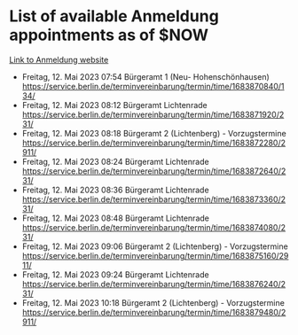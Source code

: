 # List of available Anmeldung appointments as of $NOW
[Link to Anmeldung website](https://service.berlin.de/terminvereinbarung/termin/tag.php?termin=1&anliegen[]=120686&dienstleisterlist=122210,122217,327316,122219,327312,122227,327314,122231,327346,122243,327348,122254,122252,329742,122260,329745,122262,329748,122271,327278,122273,327274,122277,327276,330436,122280,327294,122282,327290,122284,327292,122291,327270,122285,327266,122286,327264,122296,327268,150230,329760,122297,327286,122294,327284,122312,329763,122314,329775,122304,327330,122311,327334,122309,327332,317869,122281,327352,122279,329772,122283,122276,327324,122274,327326,122267,329766,122246,327318,122251,327320,122257,327322,122208,327298,122226,327300&herkunft=http%3A%2F%2Fservice.berlin.de%2Fdienstleistung%2F120686%2F)
- Freitag, 12. Mai 2023 07:54 Bürgeramt 1 (Neu- Hohenschönhausen) https://service.berlin.de/terminvereinbarung/termin/time/1683870840/134/
- Freitag, 12. Mai 2023 08:12 Bürgeramt Lichtenrade https://service.berlin.de/terminvereinbarung/termin/time/1683871920/231/
- Freitag, 12. Mai 2023 08:18 Bürgeramt 2 (Lichtenberg) - Vorzugstermine https://service.berlin.de/terminvereinbarung/termin/time/1683872280/2911/
- Freitag, 12. Mai 2023 08:24 Bürgeramt Lichtenrade https://service.berlin.de/terminvereinbarung/termin/time/1683872640/231/
- Freitag, 12. Mai 2023 08:36 Bürgeramt Lichtenrade https://service.berlin.de/terminvereinbarung/termin/time/1683873360/231/
- Freitag, 12. Mai 2023 08:48 Bürgeramt Lichtenrade https://service.berlin.de/terminvereinbarung/termin/time/1683874080/231/
- Freitag, 12. Mai 2023 09:06 Bürgeramt 2 (Lichtenberg) - Vorzugstermine https://service.berlin.de/terminvereinbarung/termin/time/1683875160/2911/
- Freitag, 12. Mai 2023 09:24 Bürgeramt Lichtenrade https://service.berlin.de/terminvereinbarung/termin/time/1683876240/231/
- Freitag, 12. Mai 2023 10:18 Bürgeramt 2 (Lichtenberg) - Vorzugstermine https://service.berlin.de/terminvereinbarung/termin/time/1683879480/2911/
